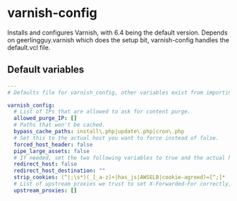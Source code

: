 # varnish-config
Installs and configures Varnish, with 6.4 being the default version. Depends on geerlingguy.varnish which does the setup bit, varnish-config handles the default.vcl file.
<!--TOC-->
<!--ENDTOC-->

<!--ROLEVARS-->
## Default variables
```yaml
---
# Defaults file for varnish_config, other variables exist from importing geerlingguy.varnish and can be overriden

varnish_config:
  # List of IPs that are allowed to ask for content purge.
  allowed_purge_IP: []
  # Paths that won't be cached.
  bypass_cache_paths: install\.php|update\.php|cron\.php
  # Set this to the actual host you want to force instead of false.
  forced_host_header: false
  pipe_large_assets: false
  # If needed, set the two following variables to true and the actual host you want to redirect to.
  redirect_host: false
  redirect_host_destination: ""
  strip_cookies: (^|;\s*)(_[_a-z]+|has_js|AWSELB|cookie-agreed)=[^;]*
  # List of upstream proxies we trust to set X-Forwarded-For correctly, use either CIDR or list all the IPs.
  upstream_proxies: []
```

<!--ENDROLEVARS-->
